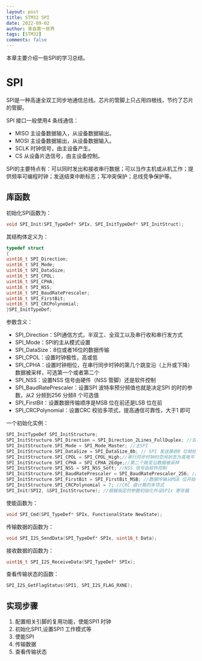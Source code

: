 ```yaml
---
layout: post
title: STM32 SPI
date: 2022-09-02
author: 来自第一世界
tags: [STM32]
comments: false
---
```

本章主要介绍一些SPI的学习总结。

# SPI

SPI是一种高速全双工同步地通信总线。芯片的管脚上只占用四根线，节约了芯片的管脚。

SPI 接口一般使用4 条线通信：

* MISO 主设备数据输入，从设备数据输出。
* MOSI 主设备数据输出，从设备数据输入。
* SCLK 时钟信号，由主设备产生。
* CS 从设备片选信号，由主设备控制。

SPI的主要特点有：可以同时发出和接收串行数据；可以当作主机或从机工作；提供频率可编程时钟；发送结束中断标志；写冲突保护；总线竞争保护等。

## 库函数

初始化SPI函数为：

```c
void SPI_Init(SPI_TypeDef* SPIx, SPI_InitTypeDef* SPI_InitStruct);
```

其结构体定义为：

```c
typedef struct
{
uint16_t SPI_Direction;
uint16_t SPI_Mode;
uint16_t SPI_DataSize;
uint16_t SPI_CPOL;
uint16_t SPI_CPHA;
uint16_t SPI_NSS;
uint16_t SPI_BaudRatePrescaler;
uint16_t SPI_FirstBit;
uint16_t SPI_CRCPolynomial;
}SPI_InitTypeDef;
```

参数含义：

* SPI_Direction：SPI通信方式，半双工、全双工以及串行收和串行发方式
* SPI_Mode：SPI的主从模式设置
* SPI_DataSize：8位或者16位的数据传输
* SPI_CPOL：设置时钟极性，高或低
* SPI_CPHA：设置时钟相位，在串行同步时钟的第几个跳变沿（上升或下降）数据被采样，可选第一个或者第二个
* SPI_NSS：设置NSS 信号由硬件（NSS 管脚）还是软件控制
* SPI_BaudRatePrescaler：设置SPI 波特率预分频值也就是决定SPI 的时的参数，从2 分频到256 分频8 个可选值
* SPI_FirstBit：设置数据传输顺序是MSB 位在前还是LSB 位在前
* SPI_CRCPolynomial：设置CRC 校验多项式，提高通信可靠性，大于1 即可

一个初始化实例：

```c
SPI_InitTypeDef SPI_InitStructure;
SPI_InitStructure.SPI_Direction = SPI_Direction_2Lines_FullDuplex; //双线双向全双工
SPI_InitStructure.SPI_Mode = SPI_Mode_Master; //主SPI
SPI_InitStructure.SPI_DataSize = SPI_DataSize_8b; // SPI 发送接收8 位帧结构
SPI_InitStructure.SPI_CPOL = SPI_CPOL_High;//串行同步时钟的空闲状态为高电平
SPI_InitStructure.SPI_CPHA = SPI_CPHA_2Edge;//第二个跳变沿数据被采样
SPI_InitStructure.SPI_NSS = SPI_NSS_Soft; //NSS 信号由软件控制
SPI_InitStructure.SPI_BaudRatePrescaler = SPI_BaudRatePrescaler_256; //预分频256
SPI_InitStructure.SPI_FirstBit = SPI_FirstBit_MSB; //数据传输从MSB 位开始
SPI_InitStructure.SPI_CRCPolynomial = 7; //CRC 值计算的多项式
SPI_Init(SPI2, &SPI_InitStructure); //根据指定的参数初始化外设SPIx 寄存器
```

使能函数为：

```c
void SPI_Cmd(SPI_TypeDef* SPIx, FunctionalState NewState);
```

传输数据的函数为：

```c
void SPI_I2S_SendData(SPI_TypeDef* SPIx, uint16_t Data);
```

接收数据的函数为：

```c
uint16_t SPI_I2S_ReceiveData(SPI_TypeDef* SPIx);
```

查看传输状态的函数：

```c
SPI_I2S_GetFlagStatus(SPI1, SPI_I2S_FLAG_RXNE);
```

## 实现步骤

1. 配置相关引脚的复用功能，使能SPI1 时钟
2. 初始化SPI1,设置SPI1 工作模式等
3. 使能SPI
4. 传输数据
5. 查看传输状态
